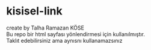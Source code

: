 # kisisel-link  
create by Talha Ramazan KÖSE  
Bu repo bir html sayfası yönlendirmesi için kullanılmıştır.  
Taklıt edebilirsiniz ama aynısnı kullanamazsınız
